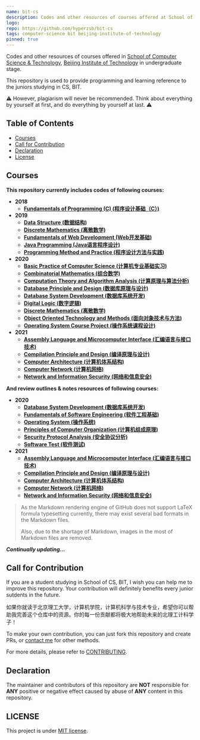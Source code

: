 ```yaml
---
name: bit-cs
description: Codes and other resources of courses offered at School of Computer Science & Technology, Beijing Institute of Technology.
logo: 
repo: https://github.com/hyperzsb/bit-cs
tags: computer-science bit beijing-institute-of-technology
pinned: true
---
```


Codes and other resources of courses offered in [School of Computer Science & Technology](http://cs.bit.edu.cn/), [Beijing Institute of Technology](http://www.bit.edu.cn/) in undergraduate stage.

This repository is used to provide programming and learning reference to the juniors studying in CS, BIT.

:warning: However, plagiarism will never be recommended. Think about everything by yourself at first, and do everything by yourself at last. :warning:

## Table of Contents

- [Courses](https://github.com/Hyperzsb/BIT#courses)
- [Call for Contribution](https://github.com/Hyperzsb/BIT#call-for-contribution)
- [Declaration](https://github.com/Hyperzsb/BIT#declaration)
- [License](https://github.com/Hyperzsb/BIT#license)

## Courses

**This repository currently includes codes of following courses:**

- **2018**
    - **[Fundamentals of Programming (C) (程序设计基础（C）)](https://github.com/Hyperzsb/BIT/tree/master/2018/fundamentals-of-programming-(C))**
- **2019**
    - **[Data Structure (数据结构)](https://github.com/Hyperzsb/BIT/tree/master/2019/data-structure)**
    - **[Discrete Mathematics (离散数学)](https://github.com/Hyperzsb/BIT/tree/master/2019/discrete-mathematics)**
    - **[Fundamentals of Web Development (Web开发基础)](https://github.com/Hyperzsb/BIT/tree/master/2019/fundamentals-of-web-development)**
    - **[Java Programming (Java语言程序设计)](https://github.com/Hyperzsb/BIT/tree/master/2019/java-programming)**
    - **[Programming Method and Practice (程序设计方法与实践)](https://github.com/Hyperzsb/BIT/tree/master/2019/programming-method-and-practice)**
- **2020**
    - **[Basic Practice of Computer Science (计算机专业基础实习)](https://github.com/Hyperzsb/BIT/tree/master/2020/basic-practice-of-computer-science)**
    - **[Combinatorial Mathematics (组合数学)](https://github.com/Hyperzsb/BIT/tree/master/2020/combinatorial-mathematics)**
    - **[Computation Theory and Algorithm Analysis (计算原理与算法分析)](https://github.com/Hyperzsb/BIT/tree/master/2020/computation-theory-and-algorithm-analysis)**
    - **[Database Principle and Design (数据库原理与设计)](https://github.com/Hyperzsb/BIT/tree/master/2020/database-principle-and-design)**
    - **[Database System Development (数据库系统开发)](https://github.com/Hyperzsb/BIT/tree/master/2020/database-system-development)**
    - **[Digital Logic (数字逻辑)](https://github.com/Hyperzsb/BIT/tree/master/2020/digital-logic)**
    - [**Discrete Mathematics (离散数学)**](https://github.com/Hyperzsb/BIT/tree/master/2020/discrete-mathematics)
    - **[Object Oriented Technology and Methods (面向对象技术与方法)](https://github.com/Hyperzsb/BIT/tree/master/2020/object-oriented-technology-and-methods)**
    - **[Operating System Course Project (操作系统课程设计)](https://github.com/Hyperzsb/BIT/tree/master/2020/operating-system-course-project)**
- **2021**
    - **[Assembly Language and Microcomputer Interface (汇编语言与接口技术)](https://github.com/Hyperzsb/BIT/tree/master/2021/assembly-language-and-microcomputer-interface)**
    - **[Compilation Principle and Design (编译原理与设计)](https://github.com/Hyperzsb/BIT/tree/master/2021/compilation-principle-and-design)**
    - **[Computer Architecture (计算机体系结构)](https://github.com/Hyperzsb/BIT/tree/master/2021/computer-architecture)**
    - **[Computer Network (计算机网络)](https://github.com/Hyperzsb/BIT/tree/master/2021/computer-network)**
    - **[Network and Information Security (网络和信息安全)](https://github.com/Hyperzsb/BIT/tree/master/2021/network-and-information-security)**

**And review outlines & notes resources of following courses:**

- **2020**
    - **[Database System Development (数据库系统开发)](https://github.com/Hyperzsb/BIT/tree/master/2020/database-system-development/review)**
    - **[Fundamentals of Software Engineering (软件工程基础)](https://github.com/Hyperzsb/BIT/tree/master/2020/fundamentals-of-software-engineering/review)**
    - **[Operating System (操作系统)](https://github.com/Hyperzsb/BIT/tree/master/2020/operating-system/review)**
    - **[Principles of Computer Organization (计算机组成原理)](https://github.com/Hyperzsb/BIT/tree/master/2020/principles-of-computer-organization/review)**
    - **[Security Protocol Analysis (安全协议分析)](https://github.com/Hyperzsb/BIT/tree/master/2020/security-protocol-analysis/review)**
    - **[Software Test (软件测试)](https://github.com/Hyperzsb/BIT/tree/master/2020/software-test/review)**
- **2021**
    - **[Assembly Language and Microcomputer Interface (汇编语言与接口技术)](https://github.com/Hyperzsb/BIT/tree/master/2021/assembly-language-and-microcomputer-interface/review)**
    - **[Compilation Principle and Design (编译原理与设计)](https://github.com/Hyperzsb/BIT/tree/master/2021/compilation-principle-and-design/review)**
    - **[Computer Architecture (计算机体系结构)](https://github.com/Hyperzsb/BIT/tree/master/2021/computer-architecture/review)**
    - **[Computer Network (计算机网络)](https://github.com/Hyperzsb/BIT/tree/master/2021/computer-network/review)**
    - **[Network and Information Security (网络和信息安全)](https://github.com/Hyperzsb/BIT/tree/master/2021/network-and-information-security/review)**

> As the Markdown rendering engine of GitHub does not support LaTeX formula typesetting currently, there may exist several bad formats in the Markdown files.
>
> Also, due to the shortage of Markdown, images in the most of Markdown files are removed.

***Continually updating...***

## Call for Contribution

If you are a student studying in School of CS, BIT, I wish you can help me to improve this repository. Your contribution will definitely benefits every junior sutdents in the future.

如果你就读于北京理工大学，计算机学院，计算机科学与技术专业，希望你可以帮助我完善这个仓库中的资源。你的每一份贡献都将极大地帮助未来的北理工计科学子！

To make your own contribution, you can just fork this repository and create PRs, or [contact me](mailto:hyperzsb@outlook.com) for other methods.

For more details, please refer to [CONTRIBUTING](https://github.com/Hyperzsb/BIT/blob/master/CONTRIBUTING.md).

## Declaration

The maintainer and contributors of this repository are **NOT** responsible for **ANY** positive or negative effect caused by abuse of **ANY** content in this repository.

## LICENSE

This project is under [MIT license](https://github.com/Hyperzsb/BIT/tree/master/LICENSE).